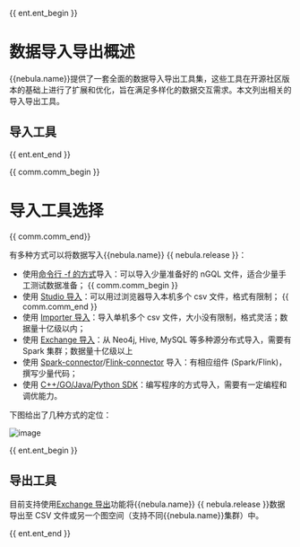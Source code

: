 {{ ent.ent_begin }}
# 数据导入导出概述

{{nebula.name}}提供了一套全面的数据导入导出工具集，这些工具在开源社区版本的基础上进行了扩展和优化，旨在满足多样化的数据交互需求。本文列出相关的导入导出工具。
## 导入工具
{{ ent.ent_end }}


{{ comm.comm_begin }}
# 导入工具选择

{{ comm.comm_end}}

有多种方式可以将数据写入{{nebula.name}} {{ nebula.release }}：

- 使用[命令行 -f 的方式](../2.quick-start/3.quick-start-on-premise/3.connect-to-nebula-graph.md)导入：可以导入少量准备好的 nGQL 文件，适合少量手工测试数据准备；
  {{ comm.comm_begin }}
- 使用 [Studio 导入](../nebula-studio/quick-start/st-ug-import-data.md)：可以用过浏览器导入本机多个 csv 文件，格式有限制； 
  {{ comm.comm_end }}
- 使用 [Importer 导入](../nebula-importer/use-importer.md)：导入单机多个 csv 文件，大小没有限制，格式灵活；数据量十亿级以内；
- 使用 [Exchange 导入](../nebula-exchange/about-exchange/ex-ug-what-is-exchange.md)：从 Neo4j, Hive, MySQL 等多种源分布式导入，需要有 Spark 集群；数据量十亿级以上
- 使用 [Spark-connector](../nebula-spark-connector.md)/[Flink-connector](../nebula-flink-connector.md) 导入：有相应组件 (Spark/Flink)，撰写少量代码；
- 使用 [C++/GO/Java/Python SDK](../20.appendix/6.eco-tool-version.md)：编写程序的方式导入，需要有一定编程和调优能力。

下图给出了几种方式的定位：

 ![image](https://docs-cdn.nebula-graph.com.cn/figures/write-choice.png)

{{ ent.ent_begin }}

## 导出工具

目前支持使用[Exchange 导出](../nebula-exchange/use-exchange/ex-ug-export-from-nebula.md)功能将{{nebula.name}} {{ nebula.release }}数据导出至 CSV 文件或另一个图空间（支持不同{{nebula.name}}集群）中。

{{ ent.ent_end }}